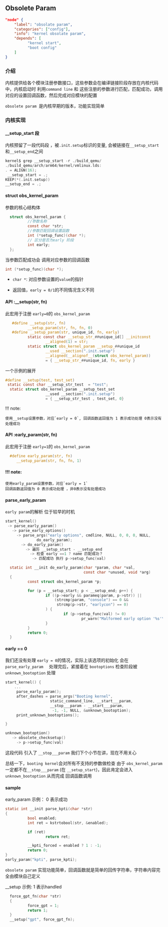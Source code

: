## Obsolete Param

```json
"node" {
    "label": "obsolate param",
    "categories": ["config"],
    "info": "kernel obsolate param",
    "depends": [
          "kernel start",
          "boot config"
    ]
}
```

### 介绍

内核提供给各个模块注册参数接口，这些参数会在编译链接阶段存放在内核代码中，内核启动时 利用`command line` 和 这些注册的参数进行匹配，匹配成功，调用对应的设置回调函数，然后完成对应模块的配置

`obsolete param `是内核早期的版本，功能实现简单

### 内核实现

#### __setup_start 段

内核预留了一段代码段 ，被`.init.setup`标识的变量, 会被链接在` __setup_start `和`__setup_end`之间

```c
kernel$ grep __setup_start -r ./build_qemu/
./build_qemu/arch/arm64/kernel/vmlinux.lds:  
. = ALIGN(16);
 __setup_start = .; 
KEEP(*(.init.setup)) 
__setup_end = .;
```

#### struct  obs_kernel_param

参数的核心结构体

```c
  struct obs_kernel_param {
          //参数名称
          const char *str;
          //参数匹配回调设置函数
          int (*setup_func)(char *);
          // 区分是否为early 阶段
          int early;
  };
```

当参数匹配成功会 调用对应参数的回调函数

```c
int (*setup_func)(char *);
```

- `char *`: 对应参数设置的`value`的指针

- 返回值，`early = 0/1`的不同情况含义不同

#### API :__setup(str, fn)

此宏用于注册 `early=0`的 `obs_kernel_param`

```c
   #define __setup(str, fn)                                                \
          __setup_param(str, fn, fn, 0)
   #define __setup_param(str, unique_id, fn, early)                        \
          static const char __setup_str_##unique_id[] __initconst         \
                  __aligned(1) = str;                                     \
          static struct obs_kernel_param __setup_##unique_id              \
                  __used __section(".init.setup")                         \
                  __aligned(__alignof__(struct obs_kernel_param))         \
                  = { __setup_str_##unique_id, fn, early }
```

一个示例的展开

```c
#define __setup(test, test_set)
 static const char __setup_str_test  = "test";                                     \
  static struct obs_kernel_param __setup_test_set     
                  __used __section(".init.setup")                         \
                  = { __setup_str_test , test_set, 0}
```

 !!! note: 

    使用__setup设置参数，对应`early = 0`, 回调函数返回值为 1 表示成功处理 0表示没有处理成功

#### API :early_param(str, fn)

此宏用于注册 `early=1`的 `obs_kernel_param`

```c
  #define early_param(str, fn)                                            \
     __setup_param(str, fn, fn, 1)
```

#### !!! note:

```
使用early_param设置参数，对应`early = 1`
回调函数返回值为 0 表示成功处理 ，非0表示没有处理成功
```

#### parse_early_param

`early param`的解析 位于较早的时机

```c
start_kernel() 
 -> parse_early_param()
   -> parse_early_options()
     -> parse_args("early options", cmdline, NULL, 0, 0, 0, NULL,
              do_early_param);
       -> do_early_param()
         -> 遍历 __setup_start - __setup_end 
           -> 检查 early ==1 ? name 匹配成功？
            -> 匹配成功 执行 p->setup_func(val) 
```

```c
  static int __init do_early_param(char *param, char *val,
                                   const char *unused, void *arg)
  {
          const struct obs_kernel_param *p;

          for (p = __setup_start; p < __setup_end; p++) {
                  if ((p->early && parameq(param, p->str)) ||
                      (strcmp(param, "console") == 0 &&
                       strcmp(p->str, "earlycon") == 0)
                  ) {
                          if (p->setup_func(val) != 0)
                                  pr_warn("Malformed early option '%s'\n", param);
                  }
          }
          return 0;
  }
```

#### early == 0

我们还没有处理 `early = 0`的情况，实际上该选项的初始化 会在`parse_early_param  ` 处理完后，紧接着在 `bootoptions` 检查阶段被 `unknown_bootoption` 处理 

```c
start_kernel() {
    ... 
     parse_early_param();
     after_dashes = parse_args("Booting kernel",
                    static_command_line, __start___param,
                    __stop___param - __start___param,
                     -1, -1, NULL, &unknown_bootoption);
     print_unknown_bootoptions();

}

unknown_bootoption() 
   -> obsolete_checksetup()
     -> p->setup_func(val)
```

这段代码 引入了 `__stop___param`  我们下个小节在讲，现在不用关心

总结一下，`booting kernel`会对所有不支持的参数做检查 由于 `obs_kernel_param` 一定都不在`__stop___param` (在 `__setup_start`)，因此肯定会进入 `unknown_bootoption` 从而完成 回调函数调用

#### sample

early_param 示例： 0 表示成功

```c
static int __init parse_kpti(char *str)
{
          bool enabled;
          int ret = kstrtobool(str, &enabled);

          if (ret)
                  return ret;

          __kpti_forced = enabled ? 1 : -1;
          return 0;
}
early_param("kpti", parse_kpti);
```

`obsolete param` 实现功能简单，回调函数就是简单的回传字符串，字符串内容完全由模块自己定义

__setup 示例:  1 表示handled

```c
  force_gpt_fn(char *str)
  {
          force_gpt = 1;
          return 1;
  }
  __setup("gpt", force_gpt_fn);
```
